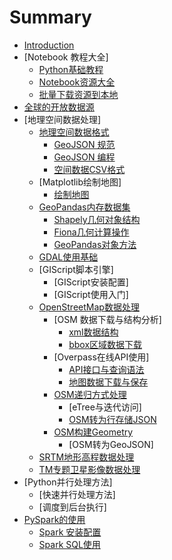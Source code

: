 # Summary

* [Introduction](README.md)
* [Notebook 教程大全]
    * [Python基础教程](doc/pystart_catalog.md)
    * [Notebook资源大全](git_list.md)
    * [批量下载资源到本地](git_get.md)
* [全球的开放数据源](doc/opendatasource.md)
* [地理空间数据处理]
    * [地理空间数据格式](doc/geoformat.md)
        * [GeoJSON 规范](doc/geojson.md)
        * [GeoJSON 编程](doc/pygeojson.md)
        * [空间数据CSV格式](doc/geocsv.md)
    * [Matplotlib绘制地图]
        * [绘制地图](doc/matplot.md)
    * [GeoPandas内存数据集](doc/geoagebra.md)
        * [Shapely几何对象结构](doc/shapely.md)
        * [Fiona几何计算操作](doc/fiona.md)
        * [GeoPandas对象方法](doc/geopandas.md)
    * [GDAL使用基础](doc/gdal.md)
    * [GIScript脚本引擎]
        * [GIScript安装配置]
        * [GIScript使用入门]
    * [OpenStreetMap数据处理](doc/osm.md)
        * [OSM 数据下载与结构分析]
            * [xml数据结构](doc/osmdatastructure.md)
            * [bbox区域数据下载](doc/osmdatadownload.md)
        * [Overpass在线API使用]
            * [API接口与查询语法](doc/overpassapi.md)
            * [地图数据下载与保存](doc/overpassget.md)
        * [OSM递归方式处理](doc/osm2feature.md)
            * [eTree与迭代访问]
            * [OSM转为行存储JSON](doc/osm2json.md)
        * [OSM构建Geometry](git_get.ipynb)
            * [OSM转为GeoJSON]
    * [SRTM地形高程数据处理](doc/srtm.md)
    * [TM专题卫星影像数据处理](doc/tm.md)    
* [Python并行处理方法]
    * [快速并行处理方法]
    * [调度到后台执行]
* [PySpark的使用](doc/spark.md)
    * [Spark 安装配置](doc/sparksetup.md)
    * [Spark SQL使用](doc/pysparksql.md)

